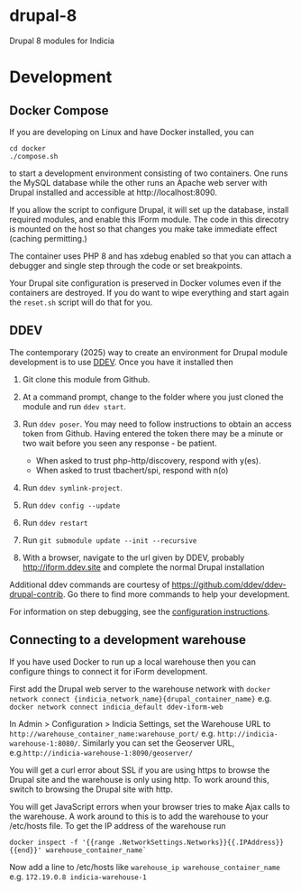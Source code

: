 # drupal-8
Drupal 8 modules for Indicia

# Development

## Docker Compose
If you are developing on Linux and have Docker installed, you can
```
cd docker
./compose.sh
```
to start a development environment consisting of two containers.
One runs the MySQL database while the other runs an Apache web server with
Drupal installed and accessible at http://localhost:8090.

If you allow the script to configure Drupal, it will set up the database,
install required modules, and enable this IForm module. The code in this
direcotry is mounted on the host so that changes you make take immediate
effect (caching permitting.)

The container uses PHP 8 and has xdebug enabled so that you can attach a
debugger and single step through the code or set breakpoints.

Your Drupal site configuration is preserved in Docker volumes even if the
containers are destroyed. If you do want to wipe everything and start again
the `reset.sh` script will do that for you.

## DDEV
The contemporary (2025) way to create an environment for Drupal module
development is to use [DDEV](https://ddev.com/). Once you have it installed then

1. Git clone this module from Github.

1. At a command prompt, change to the folder where you just cloned the module
and run `ddev start`.

1. Run `ddev poser`. You may need to follow instructions to obtain an access
token from Github. Having entered the token there may be a minute or two wait
before you seen any response - be patient.

   - When asked to trust php-http/discovery, respond with y(es).
   - When asked to trust tbachert/spi, respond with n(o)

1. Run `ddev symlink-project`.

1. Run `ddev config --update`

1. Run `ddev restart`

1. Run `git submodule update --init --recursive`

1. With a browser, navigate to the url given by DDEV, probably
http://iform.ddev.site and complete the normal Drupal
installation

Additional ddev commands are courtesy of https://github.com/ddev/ddev-drupal-contrib. Go there to find more commands to help your development.

For information on step debugging, see the
[configuration instructions](https://ddev.readthedocs.io/en/latest/users/debugging-profiling/step-debugging/).

## Connecting to a development warehouse

If you have used Docker to run up a local warehouse then you can configure
things to connect it for iForm development.

First add the Drupal web server to the warehouse network with
`docker network connect {indicia_network_name}{drupal_container_name}` e.g.
`docker network connect indicia_default ddev-iform-web`

In Admin > Configuration > Indicia Settings, set
the Warehouse URL to `http://warehouse_container_name:warehouse_port/` e.g.
`http://indicia-warehouse-1:8080/`. Similarly you can set the Geoserver URL,
e.g.`http://indicia-warehouse-1:8090/geoserver/`

You will get a curl error about SSL if you are using https to browse the Drupal site and the warehouse is only using http. To work around this, switch to
browsing the Drupal site with http.

You will get JavaScript errors when your browser tries to make Ajax calls to the
warehouse. A work around to this is to add the warehouse to your /etc/hosts
file. To get the IP address of the warehouse run

```
docker inspect -f '{{range .NetworkSettings.Networks}}{{.IPAddress}}{{end}}' warehouse_container_name`
```

Now add a line to /etc/hosts like `warehouse_ip warehouse_container_name` e.g.
`172.19.0.8 indicia-warehouse-1`


